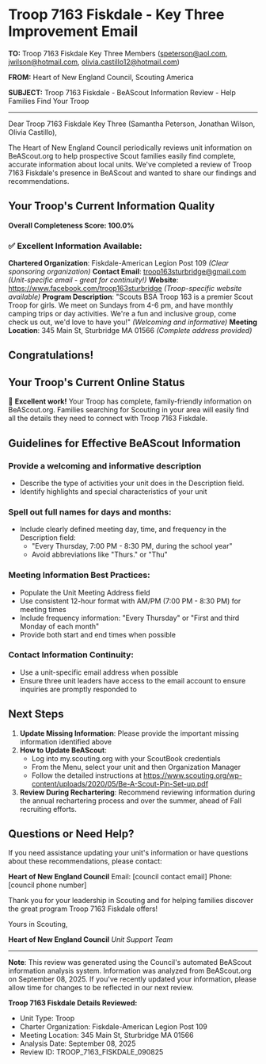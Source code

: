 # Troop 7163 Fiskdale - Key Three Improvement Email

**TO:** Troop 7163 Fiskdale Key Three Members (speterson@aol.com, jwilson@hotmail.com, olivia.castillo12@hotmail.com)

**FROM:** Heart of New England Council, Scouting America

**SUBJECT:** Troop 7163 Fiskdale - BeAScout Information Review - Help Families Find Your Troop

---

Dear Troop 7163 Fiskdale Key Three (Samantha Peterson, Jonathan Wilson, Olivia Castillo),

The Heart of New England Council periodically reviews unit information on BeAScout.org to help prospective Scout families easily find complete, accurate information about local units. We've completed a review of Troop 7163 Fiskdale's presence in BeAScout and wanted to share our findings and recommendations.

## Your Troop's Current Information Quality

**Overall Completeness Score: 100.0%**

### ✅ **Excellent Information Available:**
**Chartered Organization**: Fiskdale-American Legion Post 109 *(Clear sponsoring organization)*
**Contact Email**: troop163sturbridge@gmail.com *(Unit-specific email - great for continuity!)*
**Website**: https://www.facebook.com/troop163sturbridge *(Troop-specific website available)*
**Program Description**: "Scouts BSA Troop 163 is a premier Scout Troop for girls. We meet on Sundays from 4-6 pm, and have monthly camping trips or day activities. We're a fun and inclusive group, come check us out, we'd love to have you!" *(Welcoming and informative)*
**Meeting Location**: 345 Main St, Sturbridge MA 01566 *(Complete address provided)*

## Congratulations!

## Your Troop's Current Online Status

🎉 **Excellent work!** Your Troop has complete, family-friendly information on BeAScout.org. Families searching for Scouting in your area will easily find all the details they need to connect with Troop 7163 Fiskdale.

## Guidelines for Effective BeAScout Information

### **Provide a welcoming and informative description**
- Describe the type of activities your unit does in the Description field.
- Identify highlights and special characteristics of your unit

### **Spell out full names for days and months:**
- Include clearly defined meeting day, time, and frequency in the Description field:
  - "Every Thursday, 7:00 PM - 8:30 PM, during the school year"
  - Avoid abbreviations like "Thurs." or "Thu"

### **Meeting Information Best Practices:**
- Populate the Unit Meeting Address field
- Use consistent 12-hour format with AM/PM (7:00 PM - 8:30 PM) for meeting times
- Include frequency information: "Every Thursday" or "First and third Monday of each month"
- Provide both start and end times when possible

### **Contact Information Continuity:**
- Use a unit-specific email address when possible
- Ensure three unit leaders have access to the email account to ensure inquiries are promptly responded to

## Next Steps

1. **Update Missing Information**: Please provide the important missing information identified above
2. **How to Update BeAScout**: 
   - Log into my.scouting.org with your ScoutBook credentials
   - From the Menu, select your unit and then Organization Manager
   - Follow the detailed instructions at
     https://www.scouting.org/wp-content/uploads/2020/05/Be-A-Scout-Pin-Set-up.pdf
3. **Review During Rechartering**: Recommend reviewing information during the annual rechartering process and over the summer, ahead of Fall recruiting efforts.

## Questions or Need Help?

If you need assistance updating your unit's information or have questions about these recommendations, please contact:

**Heart of New England Council**
Email: [council contact email]
Phone: [council phone number]

Thank you for your leadership in Scouting and for helping families discover the great program Troop 7163 Fiskdale offers!

Yours in Scouting,

**Heart of New England Council**
*Unit Support Team*

---

**Note**: This review was generated using the Council's automated BeAScout information analysis system. Information was analyzed from BeAScout.org on September 08, 2025. If you've recently updated your information, please allow time for changes to be reflected in our next review.

**Troop 7163 Fiskdale Details Reviewed:**
- Unit Type: Troop
- Charter Organization: Fiskdale-American Legion Post 109
- Meeting Location: 345 Main St, Sturbridge MA 01566
- Analysis Date: September 08, 2025
- Review ID: TROOP_7163_FISKDALE_090825